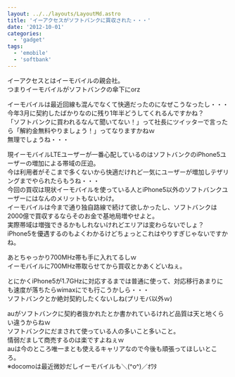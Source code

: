 ```yaml
---
layout: ../../layouts/LayoutMd.astro
title: 'イーアクセスがソフトバンクに買収された・・・'
date: '2012-10-01'
categories:
  - 'gadget'
tags:
  - 'emobile'
  - 'softbank'
---
```


イーアクセスとはイーモバイルの親会社。  
つまりイーモバイルがソフトバンクの傘下にorz

イーモバイルは最近回線も混んでなくて快適だったのになぜこうなったし・・・  
今年3月に契約したばかりなのに残り1年半どうしてくれるんですかね？  
「ソフトバンクに買われるなんて聞いてない！」って社長にツイッターで言ったら「解約金無料やりましょう！」ってなりますかねｗ  
無理でしょうね・・・

現イーモバイルLTEユーザーが一番心配しているのはソフトバンクのiPhone5ユーザーの増加による帯域の圧迫。  
今は利用者がそこまで多くないから快適だけれど一気にユーザーが増加しテザリングまでやられたらもうね・・・  
今回の買収は現状イーモバイルを使っている人とiPhone5以外のソフトバンクユーザーにはなんのメリットもないわけ。  
イーモバイルは今まで通り独自路線で続けて欲しかったし、ソフトバンクは2000億で買収するならそのお金で基地局増やせよと。  
実際帯域は増強できるかもしれないけれどエリアは変わらないでしょ？  
iPhone5を優遇するのもよくわかるけどちょっとこれはやりすぎじゃないですかね。

あとちゃっかり700MHz帯も手に入れてるしｗ  
イーモバイルに700MHz帯取らせてから買収とかあくどいねぇ。

とにかくiPhone5が1.7GHzに対応するまでは普通に使って、対応移行あまりにも速度が落ちたらwimaxにでも行こうかしら・・・  
ソフトバンクとか絶対契約したくないしね(プリモバ以外ｗ)

auがソフトバンクに契約者抜かれたとか書かれているけれど品質は天と地くらい違うからねｗ  
ソフトバンクにだまされて使っている人の多いこと多いこと。  
情弱だまして商売するのは楽ですよねぇｗ  
auは今のところ唯一まとも使えるキャリアなので今後も頑張ってほしいところ。  
※docomoは最近微妙だしイーモバイルも＼(^o^)／ｵﾜﾀ
